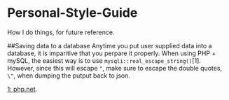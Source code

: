# Personal-Style-Guide
How I do things, for future reference.

##Saving data to a database
Anytime you put user supplied data into a database, it is imparitive that you perpare it properly. When using PHP + mySQL, the easiest way is to use `mysqli::real_escape_string()`[1]. However, since this will escape `"`, make sure to escape the double quotes, `\"`, when dumping the putput back to json.

[1: php.net](http://php.net/manual/en/mysqli.real-escape-string.php).
